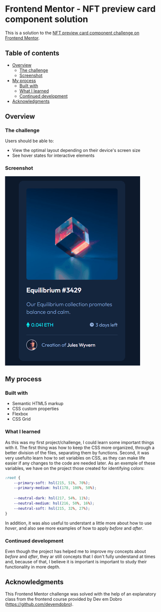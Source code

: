 # Frontend Mentor - NFT preview card component solution

This is a solution to the [NFT preview card component challenge on Frontend Mentor](https://www.frontendmentor.io/challenges/nft-preview-card-component-SbdUL_w0U). 
## Table of contents

- [Overview](#overview)
  - [The challenge](#the-challenge)
  - [Screenshot](#screenshot)
- [My process](#my-process)
  - [Built with](#built-with)
  - [What I learned](#what-i-learned)
  - [Continued development](#continued-development)
- [Acknowledgments](#acknowledgments)

## Overview

### The challenge

Users should be able to:

- View the optimal layout depending on their device's screen size
- See hover states for interactive elements

### Screenshot

![](./src/images/equilibrium.gif)

## My process

### Built with

- Semantic HTML5 markup
- CSS custom properties
- Flexbox
- CSS Grid

### What I learned

As this was my first project/challenge, I could learn some important things with it. The first thing was how to keep the CSS more organized, through a better division of the files, separating them by functions. Second, it was very usefulto learn how to set variables on CSS, as they can make life easier if any changes to the code are needed later. As an exemple of these variables, we have on the project those created for identifying colors: 

```css
:root {
    --primary-soft: hsl(215, 51%, 70%);
    --primary-medium: hsl(178, 100%, 50%);

    --neutral-dark: hsl(217, 54%, 11%);
    --neutral-medium: hsl(216, 50%, 16%);
    --neutral-soft: hsl(215, 32%, 27%);
}
```

In addition, it was also useful to understant a little more about how to use *hover*, and also see more examples of how to apply *before* and *after*. 

### Continued development

Even though the project has helped me to improve my concepts about *before* and *after*, they ar still concepts that I don't fully understand at times and, because of that, I believe it is important is important to study their functionality in more depth.

## Acknowledgments

This Frontend Mentor challenge was solved with the help of an explanatory class from the frontend course provided by Dev em Dobro (https://github.com/devemdobro).


